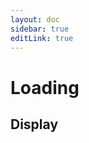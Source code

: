 ```yaml
---
layout: doc
sidebar: true
editLink: true
---
```


# Loading

## Display

<docs-display :component="Loading" :componentProps="componentProps" />

<script setup lang="ts">
import DocsDisplay from '../../components/docs-display/index.tsx';
import { Loading } from "../../../dist/bundle.mjs";
const componentProps = [
  {
    type: 'circle',
    show: true,
  }, {
    type: 'incomplete-circle',
    show: true,
  }
];
</script>

<style>
@import '../../../dist/style.css'
</style>

